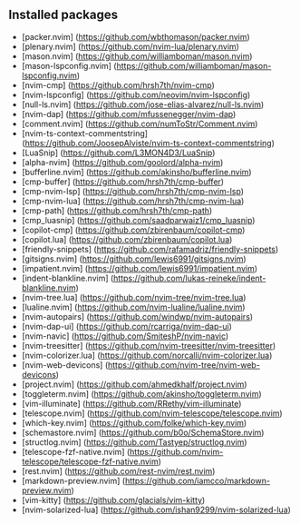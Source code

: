 ## Installed packages

- [packer.nvim] (https://github.com/wbthomason/packer.nvim)
- [plenary.nvim] (https://github.com/nvim-lua/plenary.nvim)
- [mason.nvim] (https://github.com/williamboman/mason.nvim)
- [mason-lspconfig.nvim] (https://github.com/williamboman/mason-lspconfig.nvim)
- [nvim-cmp] (https://github.com/hrsh7th/nvim-cmp)
- [nvim-lspconfig] (https://github.com/neovim/nvim-lspconfig)
- [null-ls.nvim] (https://github.com/jose-elias-alvarez/null-ls.nvim)
- [nvim-dap] (https://github.com/mfussenegger/nvim-dap)
- [comment.nvim] (https://github.com/numToStr/Comment.nvim)
- [nvim-ts-context-commentstring] (https://github.com/JoosepAlviste/nvim-ts-context-commentstring)
- [LuaSnip] (https://github.com/L3MON4D3/LuaSnip)
- [alpha-nvim] (https://github.com/goolord/alpha-nvim)
- [bufferline.nvim] (https://github.com/akinsho/bufferline.nvim)
- [cmp-buffer] (https://github.com/hrsh7th/cmp-buffer)
- [cmp-nvim-lsp] (https://github.com/hrsh7th/cmp-nvim-lsp)
- [cmp-nvim-lua] (https://github.com/hrsh7th/cmp-nvim-lua)
- [cmp-path] (https://github.com/hrsh7th/cmp-path)
- [cmp\_luasnip] (https://github.com/saadparwaiz1/cmp_luasnip)
- [copilot-cmp] (https://github.com/zbirenbaum/copilot-cmp)
- [copilot.lua] (https://github.com/zbirenbaum/copilot.lua)
- [friendly-snippets] (https://github.com/rafamadriz/friendly-snippets)
- [gitsigns.nvim] (https://github.com/lewis6991/gitsigns.nvim)
- [impatient.nvim] (https://github.com/lewis6991/impatient.nvim)
- [indent-blankline.nvim] (https://github.com/lukas-reineke/indent-blankline.nvim)
- [nvim-tree.lua] (https://github.com/nvim-tree/nvim-tree.lua)
- [lualine.nvim] (https://github.com/nvim-lualine/lualine.nvim)
- [nvim-autopairs] (https://github.com/windwp/nvim-autopairs)
- [nvim-dap-ui] (https://github.com/rcarriga/nvim-dap-ui)
- [nvim-navic] (https://github.com/SmiteshP/nvim-navic)
- [nvim-treesitter] (https://github.com/nvim-treesitter/nvim-treesitter)
- [nvim-colorizer.lua] (https://github.com/norcalli/nvim-colorizer.lua)
- [nvim-web-devicons] (https://github.com/nvim-tree/nvim-web-devicons)
- [project.nvim] (https://github.com/ahmedkhalf/project.nvim)
- [toggleterm.nvim] (https://github.com/akinsho/toggleterm.nvim)
- [vim-illuminate] (https://github.com/RRethy/vim-illuminate)
- [telescope.nvim] (https://github.com/nvim-telescope/telescope.nvim)
- [which-key.nvim] (https://github.com/folke/which-key.nvim)
- [schemastore.nvim] (https://github.com/b0o/SchemaStore.nvim)
- [structlog.nvim] (https://github.com/Tastyep/structlog.nvim)
- [telescope-fzf-native.nvim] (https://github.com/nvim-telescope/telescope-fzf-native.nvim)
- [rest.nvim] (https://github.com/rest-nvim/rest.nvim)
- [markdown-preview.nvim] (https://github.com/iamcco/markdown-preview.nvim)
- [vim-kitty] (https://github.com/glacials/vim-kitty)
- [nvim-solarized-lua] (https://github.com/ishan9299/nvim-solarized-lua)

